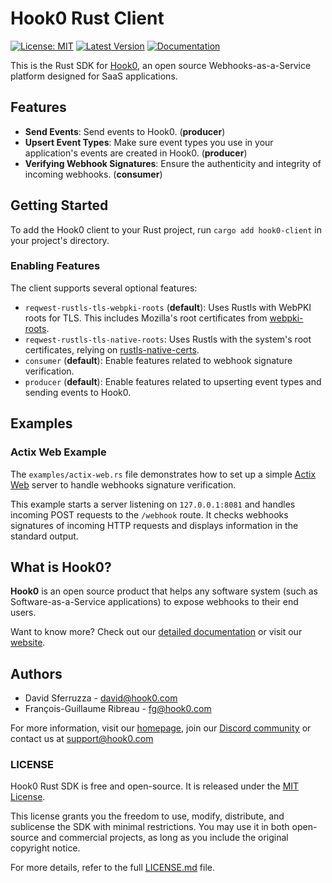 # Hook0 Rust Client

[![License: MIT](https://img.shields.io/badge/License-MIT-blue.svg)](./LICENSE.md)
[![Latest Version](https://img.shields.io/crates/v/hook0-client)](https://crates.io/crates/hook0-client)
[![Documentation](https://img.shields.io/docsrs/hook0-client)](https://docs.rs/hook0-client)

This is the Rust SDK for [Hook0](https://www.hook0.com), an open source Webhooks-as-a-Service platform designed for SaaS applications.

## Features

- **Send Events**: Send events to Hook0. (**producer**)
- **Upsert Event Types**: Make sure event types you use in your application's events are created in Hook0. (**producer**)
- **Verifying Webhook Signatures**: Ensure the authenticity and integrity of incoming webhooks. (**consumer**)

## Getting Started

To add the Hook0 client to your Rust project, run `cargo add hook0-client` in your project's directory.

### Enabling Features

The client supports several optional features:

- `reqwest-rustls-tls-webpki-roots` (**default**): Uses Rustls with WebPKI roots for TLS. This includes Mozilla's root certificates from [webpki-roots](https://github.com/rustls/webpki-roots).
- `reqwest-rustls-tls-native-roots`: Uses Rustls with the system's root certificates, relying on [rustls-native-certs](https://github.com/rustls/webpki-roots).
- `consumer` (**default**): Enable features related to webhook signature verification.
- `producer` (**default**): Enable features related to upserting event types and sending events to Hook0.

## Examples

### Actix Web Example

The `examples/actix-web.rs` file demonstrates how to set up a simple [Actix Web](https://actix.rs/) server to handle webhooks signature verification.

This example starts a server listening on `127.0.0.1:8081` and handles incoming POST requests to the `/webhook` route. It checks webhooks signatures of incoming HTTP requests and displays information in the standard output.

## What is Hook0?

**Hook0** is an open source product that helps any software system (such as Software-as-a-Service applications) to expose webhooks to their end users.

Want to know more? Check out our [detailed documentation](https://documentation.hook0.com/docs/what-is-hook0) or visit our [website](https://hook0.com).

## Authors

- David Sferruzza - [david@hook0.com](mailto:david@hook0.com)
- François-Guillaume Ribreau - [fg@hook0.com](mailto:fg@hook0.com)

For more information, visit our [homepage](https://www.hook0.com/), join our [Discord community](https://www.hook0.com/community) or contact us at [support@hook0.com](mailto:support@hook0.com)

### LICENSE  
Hook0 Rust SDK is free and open-source. It is released under the [MIT License](./LICENSE.md).  

This license grants you the freedom to use, modify, distribute, and sublicense the SDK with minimal restrictions. You may use it in both open-source and commercial projects, as long as you include the original copyright notice.  

For more details, refer to the full [LICENSE.md](./LICENSE.md) file.
